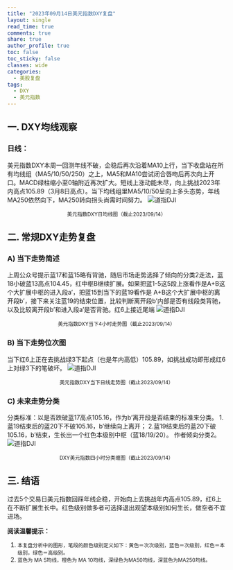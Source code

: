 ```yaml
---
title: "2023年09月14日美元指数DXY复盘"
layout: single
read_time: true
comments: true
share: true
author_profile: true
toc: false
toc_sticky: false
classes: wide
categories:
  - 美股复盘
tags:
  - DXY
  - 美元指数
---
```

## 一. DXY均线观察
### 日线：
美元指数DXY本周一回测年线不破，企稳后再次沿着MA10上行，当下收盘站在所有均线组（MA5/10/50/250）之上，MA5和MA10尝试闭合唇吻后再次向上开口。MACD绿柱缩小至0轴附近再次扩大。短线上涨动能未尽，向上挑战2023年内高点105.89（3月8日高点）。当下均线组里MA5/10/50呈向上多头态势，年线MA250依然向下，MA250转向拐头尚需时间努力。
 ![道指DJI](https://image.olim.cc/2023-09-14-DXY-day.png)
<small><center>美元指数DXY日均线图（截止2023/09/14）</center></small>
## 二. 常规DXY走势复盘
### A) 当下走势简述
上周公众号提示蓝17和蓝15略有背驰，随后市场走势选择了倾向的分类2走法，蓝18小破蓝13高点104.45，红中枢B继续扩展。如果把蓝1-5这5段上涨看作是A+B这个大扩展中枢的进入段a’，把蓝15到当下的蓝19看作是 A+B这个大扩展中枢的离开段b’，接下来关注蓝19的结束位置，比较判断离开段b’内部是否有线段类背驰，以及比较离开段b’和进入段a’是否背驰。红6上接近尾端
 ![道指DJI](https://image.olim.cc/2023-09-14-DXY-hour.png)
<small><center>美元指数DXY当下4小时走势图（截止2023/09/14）</center></small>
### B) 当下走势位次图
当下红6上正在去挑战绿3下起点（也是年内高低）105.89，如挑战成功即形成红6上对绿3下的笔破坏。
 ![道指DJI](https://image.olim.cc/2023-09-14-DXY-day-1.png)
<small><center>美元指数DXY当下日线走势图（截止2023/09/14）</center></small>
### C) 未来走势分类
分类标准：以是否跌破蓝17高点105.16，作为b’离开段是否结束的标准来分类。
1.蓝19结束后的蓝20下不破105.16，b’继续向上离开；
2.蓝19结束后的蓝20下破105.16，b’结束，生长出一个红色本级别中枢（蓝18/19/20）。
作者倾向分类2。
 ![道指DJI](https://image.olim.cc/2023-09-14-DXY-hour-fl.png)
<small><center>DXY美元指数四小时分类缠图（截止2023/09/14）</center></small>
## 三. 结语
过去5个交易日美元指数回踩年线企稳，开始向上去挑战年内高点105.89，红6上在不断扩展生长中。红色级别做多者可选择退出观望本级别如何生长，做空者不宜进场。


**阅读温馨提示：** 
1. <small>本复盘分析中的图形，笔段的颜色级别定义如下：黄色＝次次级别，蓝色＝次级别，红色＝本级别，绿色＝高级别。</small> 
2. <small>蓝色为 MA 5均线，橙色为 MA 10均线，深绿色为MA50均线，深蓝色为MA250均线。</small> 

